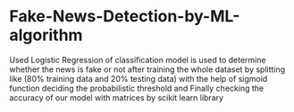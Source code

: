 # Fake-News-Detection-by-ML-algorithm
Used Logistic Regression of classification model is used to determine whether the news is fake or not after training the whole dataset by splitting like (80% training data and 20% testing data) with the help of sigmoid function deciding the probabilistic threshold and  Finally checking the accuracy of our model with matrices by scikit learn library
